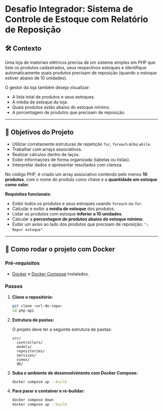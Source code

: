 # Desafio Integrador: Sistema de Controle de Estoque com Relatório de Reposição

## 🛠 Contexto

Uma loja de materiais elétricos precisa de um sistema simples em PHP que liste os produtos cadastrados, seus respectivos estoques e identifique automaticamente quais produtos precisam de reposição (quando o estoque estiver abaixo de 10 unidades).

O gestor da loja também deseja visualizar:

- A lista total de produtos e seus estoques.
- A média de estoque da loja.
- Quais produtos estão abaixo do estoque mínimo.
- A porcentagem de produtos que precisam de reposição.

---

## 🎯 Objetivos do Projeto

- Utilizar corretamente estruturas de repetição `for`, `foreach` e/ou `while`.
- Trabalhar com arrays associativos.
- Realizar cálculos dentro de laços.
- Exibir informações de forma organizada (tabelas ou listas).
- Interpretar dados e apresentar resultados com clareza.

No código PHP, é criado um array associativo contendo pelo menos **10 produtos**, com o nome do produto como chave e a **quantidade em estoque como valor**.

**Requisitos funcionais:**

- Exibir todos os produtos e seus estoques usando `foreach` ou `for`.
- Calcular e exibir a **média de estoque** dos produtos.
- Listar os produtos com estoque **inferior a 10 unidades**.
- Calcular a **porcentagem de produtos abaixo do estoque mínimo**.
- Exibir um aviso ao lado dos produtos que precisam de reposição: `"⚠ Repor estoque"`.

---

## 🚀 Como rodar o projeto com Docker

### Pré-requisitos

- [Docker](https://www.docker.com/) e [Docker Compose](https://docs.docker.com/compose/) instalados.

### Passos

1. **Clone o repositório:**
   ```sh
   git clone <url-do-repo>
   cd php-api
   ```

2. **Estrutura de pastas:**

   O projeto deve ter a seguinte estrutura de pastas:

   ```plaintext
   src/
     controllers/
     models/
     repositories/
     services/
     views/
     db/
   ```

3. **Suba o ambiente de desenvolvimento com Docker Compose:**

   ```sh
   docker compose up --build
   ```
3. **Para parar o container e re-buildar:**

   ```sh
   docker compose down
   docker compose up --build
   ```   